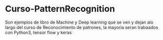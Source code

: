 # Curso-PatternRecognition
Son ejemplos de libro de Machine y Deep learning que se ven y dejan alo largo del curso de Reconocimiento de patrones, la mayoria seran trabaados con Python3, tensor flow y keras
